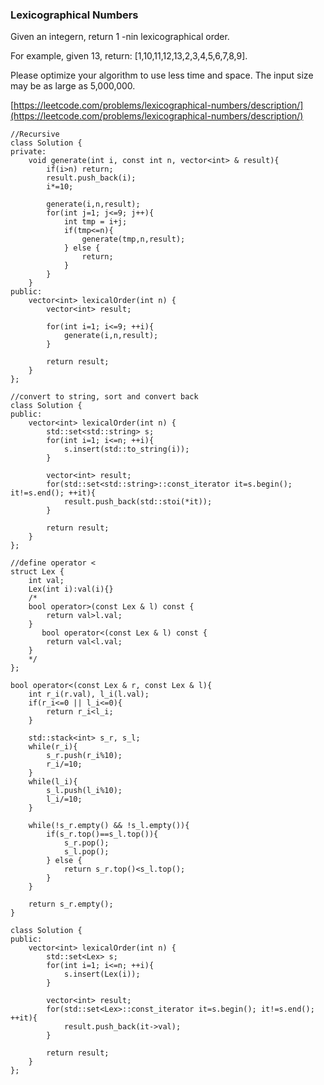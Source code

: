 ### Lexicographical Numbers

Given an integern, return 1 -nin lexicographical order.

For example, given 13, return: \[1,10,11,12,13,2,3,4,5,6,7,8,9\].

Please optimize your algorithm to use less time and space. The input size may be as large as 5,000,000.

[https://leetcode.com/problems/lexicographical-numbers/description/](https://leetcode.com/problems/lexicographical-numbers/description/)

```
//Recursive
class Solution {
private:
    void generate(int i, const int n, vector<int> & result){
        if(i>n) return;
        result.push_back(i);
        i*=10;

        generate(i,n,result);
        for(int j=1; j<=9; j++){
            int tmp = i+j;
            if(tmp<=n){
                generate(tmp,n,result);
            } else {
                return;
            }
        }
    }
public:
    vector<int> lexicalOrder(int n) {
        vector<int> result;

        for(int i=1; i<=9; ++i){
            generate(i,n,result);
        }

        return result;
    }
};
```

```
//convert to string, sort and convert back
class Solution {
public:
    vector<int> lexicalOrder(int n) {
        std::set<std::string> s;
        for(int i=1; i<=n; ++i){
            s.insert(std::to_string(i));
        }

        vector<int> result;
        for(std::set<std::string>::const_iterator it=s.begin(); it!=s.end(); ++it){
            result.push_back(std::stoi(*it));
        }

        return result;
    }
};
```

```
//define operator <
struct Lex {
    int val;
    Lex(int i):val(i){}
    /*
    bool operator>(const Lex & l) const {
        return val>l.val;
    }
       bool operator<(const Lex & l) const {
        return val<l.val;
    }
    */
};

bool operator<(const Lex & r, const Lex & l){
    int r_i(r.val), l_i(l.val);
    if(r_i<=0 || l_i<=0){
        return r_i<l_i;
    }

    std::stack<int> s_r, s_l;
    while(r_i){
        s_r.push(r_i%10);
        r_i/=10;
    }
    while(l_i){
        s_l.push(l_i%10);
        l_i/=10;
    }

    while(!s_r.empty() && !s_l.empty()){
        if(s_r.top()==s_l.top()){
            s_r.pop();
            s_l.pop();
        } else {
            return s_r.top()<s_l.top();
        }
    }

    return s_r.empty();
}

class Solution {
public:
    vector<int> lexicalOrder(int n) {
        std::set<Lex> s;
        for(int i=1; i<=n; ++i){
            s.insert(Lex(i));
        }

        vector<int> result;
        for(std::set<Lex>::const_iterator it=s.begin(); it!=s.end(); ++it){
            result.push_back(it->val);
        }

        return result;
    }
};
```



